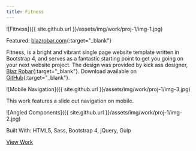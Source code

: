 ```yaml
---
title: Fitness
---
```


![Fitness]({{ site.github.url }}/assets/img/work/proj-1/img-1.jpg)

Featured: [blazrobar.com](http://blazrobar.com/free-psd-website-templates/fitness-one-pager-html-template/){:target="_blank"}

Fitness, is a bright and vibrant single page website template written in Bootstrap 4, and serves as a fantastic starting point to get you going on your next website project. The design was provided by kick ass designer, [Blaz Robar](http://blazrobar.com/){:target="_blank"}. Download available on [GitHub](https://github.com/BuckyMaler/fitness){:target="_blank"}.

![Mobile Navigation]({{ site.github.url }}/assets/img/work/proj-1/img-3.jpg)

This work features a slide out navigation on mobile.

![Angled Components]({{ site.github.url }}/assets/img/work/proj-1/img-2.jpg)

Built With: HTML5, Sass, Bootstrap 4, jQuery, Gulp

<a href="http://buckymaler.com/fitness" class="work-btn" target="_blank">View Work</a>
